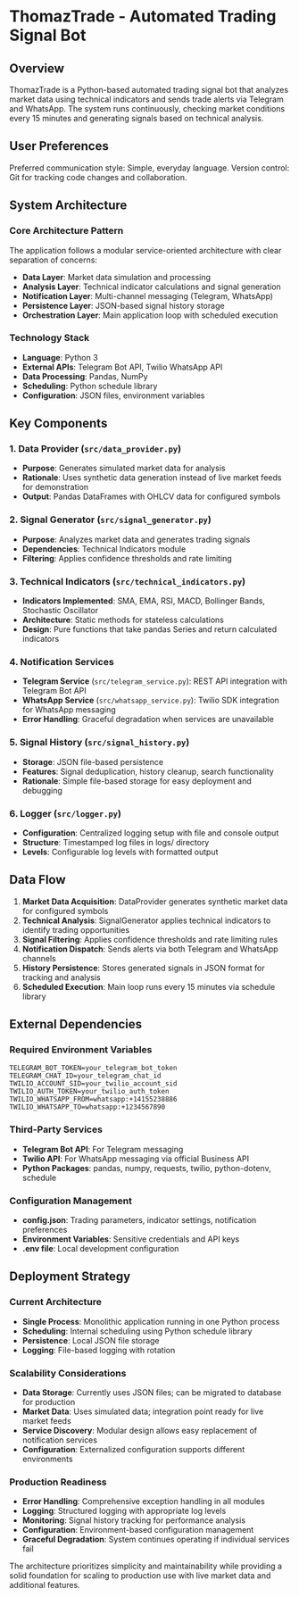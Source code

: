 # ThomazTrade - Automated Trading Signal Bot

## Overview

ThomazTrade is a Python-based automated trading signal bot that analyzes market data using technical indicators and sends trade alerts via Telegram and WhatsApp. The system runs continuously, checking market conditions every 15 minutes and generating signals based on technical analysis.

## User Preferences

Preferred communication style: Simple, everyday language.
Version control: Git for tracking code changes and collaboration.

## System Architecture

### Core Architecture Pattern
The application follows a modular service-oriented architecture with clear separation of concerns:

- **Data Layer**: Market data simulation and processing
- **Analysis Layer**: Technical indicator calculations and signal generation
- **Notification Layer**: Multi-channel messaging (Telegram, WhatsApp)
- **Persistence Layer**: JSON-based signal history storage
- **Orchestration Layer**: Main application loop with scheduled execution

### Technology Stack
- **Language**: Python 3
- **External APIs**: Telegram Bot API, Twilio WhatsApp API
- **Data Processing**: Pandas, NumPy
- **Scheduling**: Python schedule library
- **Configuration**: JSON files, environment variables

## Key Components

### 1. Data Provider (`src/data_provider.py`)
- **Purpose**: Generates simulated market data for analysis
- **Rationale**: Uses synthetic data generation instead of live market feeds for demonstration
- **Output**: Pandas DataFrames with OHLCV data for configured symbols

### 2. Signal Generator (`src/signal_generator.py`)
- **Purpose**: Analyzes market data and generates trading signals
- **Dependencies**: Technical Indicators module
- **Filtering**: Applies confidence thresholds and rate limiting

### 3. Technical Indicators (`src/technical_indicators.py`)
- **Indicators Implemented**: SMA, EMA, RSI, MACD, Bollinger Bands, Stochastic Oscillator
- **Architecture**: Static methods for stateless calculations
- **Design**: Pure functions that take pandas Series and return calculated indicators

### 4. Notification Services
- **Telegram Service** (`src/telegram_service.py`): REST API integration with Telegram Bot API
- **WhatsApp Service** (`src/whatsapp_service.py`): Twilio SDK integration for WhatsApp messaging
- **Error Handling**: Graceful degradation when services are unavailable

### 5. Signal History (`src/signal_history.py`)
- **Storage**: JSON file-based persistence
- **Features**: Signal deduplication, history cleanup, search functionality
- **Rationale**: Simple file-based storage for easy deployment and debugging

### 6. Logger (`src/logger.py`)
- **Configuration**: Centralized logging setup with file and console output
- **Structure**: Timestamped log files in logs/ directory
- **Levels**: Configurable log levels with formatted output

## Data Flow

1. **Market Data Acquisition**: DataProvider generates synthetic market data for configured symbols
2. **Technical Analysis**: SignalGenerator applies technical indicators to identify trading opportunities
3. **Signal Filtering**: Applies confidence thresholds and rate limiting rules
4. **Notification Dispatch**: Sends alerts via both Telegram and WhatsApp channels
5. **History Persistence**: Stores generated signals in JSON format for tracking and analysis
6. **Scheduled Execution**: Main loop runs every 15 minutes via schedule library

## External Dependencies

### Required Environment Variables
```
TELEGRAM_BOT_TOKEN=your_telegram_bot_token
TELEGRAM_CHAT_ID=your_telegram_chat_id
TWILIO_ACCOUNT_SID=your_twilio_account_sid
TWILIO_AUTH_TOKEN=your_twilio_auth_token
TWILIO_WHATSAPP_FROM=whatsapp:+14155238886
TWILIO_WHATSAPP_TO=whatsapp:+1234567890
```

### Third-Party Services
- **Telegram Bot API**: For Telegram messaging
- **Twilio API**: For WhatsApp messaging via official Business API
- **Python Packages**: pandas, numpy, requests, twilio, python-dotenv, schedule

### Configuration Management
- **config.json**: Trading parameters, indicator settings, notification preferences
- **Environment Variables**: Sensitive credentials and API keys
- **.env file**: Local development configuration

## Deployment Strategy

### Current Architecture
- **Single Process**: Monolithic application running in one Python process
- **Scheduling**: Internal scheduling using Python schedule library
- **Persistence**: Local JSON file storage
- **Logging**: File-based logging with rotation

### Scalability Considerations
- **Data Storage**: Currently uses JSON files; can be migrated to database for production
- **Market Data**: Uses simulated data; integration point ready for live market feeds
- **Service Discovery**: Modular design allows easy replacement of notification services
- **Configuration**: Externalized configuration supports different environments

### Production Readiness
- **Error Handling**: Comprehensive exception handling in all modules
- **Logging**: Structured logging with appropriate log levels
- **Monitoring**: Signal history tracking for performance analysis
- **Configuration**: Environment-based configuration management
- **Graceful Degradation**: System continues operating if individual services fail

The architecture prioritizes simplicity and maintainability while providing a solid foundation for scaling to production use with live market data and additional features.